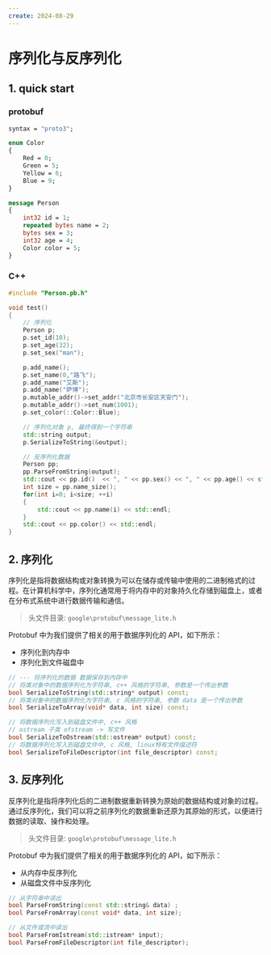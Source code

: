 ```yaml
---
create: 2024-08-29
---
```

# 序列化与反序列化

## 1. quick start

### protobuf

```protobuf
syntax = "proto3";

enum Color
{
    Red = 0;
    Green = 5;
    Yellow = 6;
    Blue = 9;
}

message Person
{
    int32 id = 1;    
    repeated bytes name = 2;
    bytes sex = 3;
    int32 age = 4;
    Color color = 5;
}
```

### C++

```C++
#include "Person.pb.h"

void test()
{
    // 序列化
    Person p;
    p.set_id(10);
    p.set_age(32);
    p.set_sex("man");

    p.add_name();
    p.set_name(0,"路飞");
    p.add_name("艾斯");
    p.add_name("萨博");
    p.mutable_addr()->set_addr("北京市长安区天安门");
    p.mutable_addr()->set_num(1001);
    p.set_color(::Color::Blue);

    // 序列化对象 p, 最终得到一个字符串
    std::string output;
    p.SerializeToString(&output);

    // 反序列化数据
    Person pp;
    pp.ParseFromString(output);
    std::cout << pp.id()  << ", " << pp.sex() << ", " << pp.age() << std::endl;
    int size = pp.name_size();
    for(int i=0; i<size; ++i)
    {
        std::cout << pp.name(i) << std::endl;
    }
    std::cout << pp.color() << std::endl;
}
```

## 2. 序列化

序列化是指将数据结构或对象转换为可以在储存或传输中使用的二进制格式的过程。在计算机科学中，序列化通常用于将内存中的对象持久化存储到磁盘上，或者在分布式系统中进行数据传输和通信。

>头文件目录: `google\protobuf\message_lite.h`

Protobuf 中为我们提供了相关的用于数据序列化的 API，如下所示：

* 序列化到内存中
* 序列化到文件磁盘中

```C++
// --- 将序列化的数据 数据保存到内存中
// 将类对象中的数据序列化为字符串, c++ 风格的字符串, 参数是一个传出参数
bool SerializeToString(std::string* output) const;
// 将类对象中的数据序列化为字符串, c 风格的字符串, 参数 data 是一个传出参数
bool SerializeToArray(void* data, int size) const;

// 将数据序列化写入到磁盘文件中, c++ 风格
// ostream 子类 ofstream -> 写文件
bool SerializeToOstream(std::ostream* output) const;
// 将数据序列化写入到磁盘文件中, c 风格, linux特有文件描述符
bool SerializeToFileDescriptor(int file_descriptor) const;
```

## 3. 反序列化

反序列化是指将序列化后的二进制数据重新转换为原始的数据结构或对象的过程。通过反序列化，我们可以将之前序列化的数据重新还原为其原始的形式，以便进行数据的读取、操作和处理。

> 头文件目录: `google\protobuf\message_lite.h`

Protobuf 中为我们提供了相关的用于数据序列化的 API，如下所示：

* 从内存中反序列化
* 从磁盘文件中反序列化

```C++
// 从字符串中读出
bool ParseFromString(const std::string& data) ;
bool ParseFromArray(const void* data, int size);

// 从文件或流中读出
bool ParseFromIstream(std::istream* input);
bool ParseFromFileDescriptor(int file_descriptor);
```

